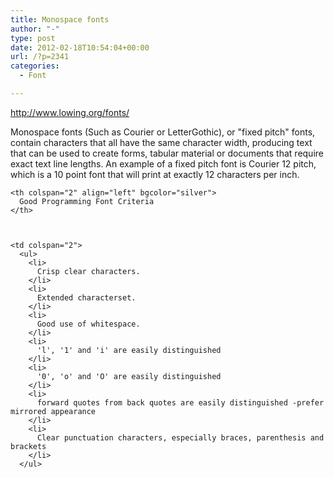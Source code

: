 ```yaml
---
title: Monospace fonts
author: "-"
type: post
date: 2012-02-18T10:54:04+00:00
url: /?p=2341
categories:
  - Font

---
```

<http://www.lowing.org/fonts/>

Monospace fonts (Such as Courier or LetterGothic), or "fixed pitch" fonts, contain characters that all have the same character width, producing text that can be used to create forms, tabular material or documents that require exact text line lengths. An example of a fixed pitch font is Courier 12 pitch, which is a 10 point font that will print at exactly 12 characters per inch.

<table summary="Resume information" cellspacing="1" cellpadding="2">
  
    <th colspan="2" align="left" bgcolor="silver">
      Good Programming Font Criteria
    </th>
  
  
  
    <td colspan="2">
      <ul>
        <li>
          Crisp clear characters.
        </li>
        <li>
          Extended characterset.
        </li>
        <li>
          Good use of whitespace.
        </li>
        <li>
          'l', '1' and 'i' are easily distinguished
        </li>
        <li>
          '0', 'o' and 'O' are easily distinguished
        </li>
        <li>
          forward quotes from back quotes are easily distinguished -prefer mirrored appearance
        </li>
        <li>
          Clear punctuation characters, especially braces, parenthesis and brackets
        </li>
      </ul>
    
  
